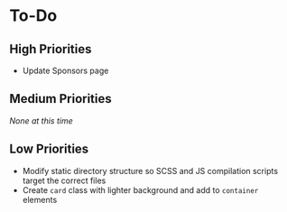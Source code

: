 # To-Do

## High Priorities

- Update Sponsors page

## Medium Priorities

*None at this time*

## Low Priorities

- Modify static directory structure so SCSS and JS compilation scripts target
  the correct files
- Create `card` class with lighter background and add to `container` elements
